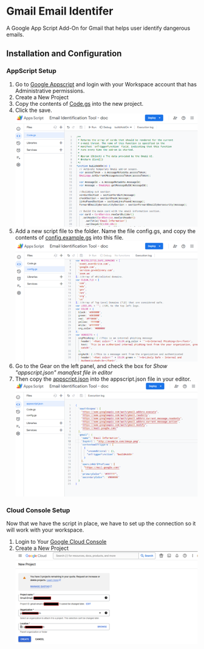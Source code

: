 # Gmail Email Identifer

A Google App Script Add-On for Gmail that helps user identify dangerous emails.

## Installation and Configuration

### AppScript Setup

1. Go to [Google Appscript](https://www.google.com/script/start/) and login with your Workspace account that has Administrative permissions.
2. Create a New Project
3. Copy the contents of [Code.gs](Code.gs) into the new project.
4. Click the save.![alt text](assets/code_gs_paste.png)
5. Add a new script file to the folder. Name the file config.gs, and copy the contents of [config.example.gs](config.example.gs) into this file.![alt text](assets/config_gs_paste.png)
6. Go to the Gear on the left panel, and check the box for *Show "appscript.json" manafest file in editor*
7. Then copy the [appscript.json](appsscript.example.json) into the appscript.json file in your editor. ![alt text](assets/appscript_json_paste.png)



### Cloud Console Setup
Now that we have the script in place, we have to set up the connection so it will work with your workspace. 

1. Login to Your [Google Cloud Console](https://console.cloud.google.com/)
2. Create a New Project ![alt text](assets/google_cloud_console_new_project.png)


